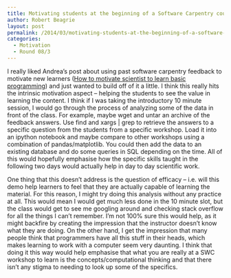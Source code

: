 ```yaml
---
title: Motivating students at the beginning of a Software Carpentry course
author: Robert Beagrie
layout: post
permalink: /2014/03/motivating-students-at-the-beginning-of-a-software-carpentry-course/
categories:
  - Motivation
  - Round 08/3
---
```

I really liked Andrea&#8217;s post about using past software carpentry feedback to motivate new learners ([How to motivate scientist to learn basic programming][1]) and just wanted to build off of it a little. I think this really hits the intrinsic motivation aspect &#8211; helping the students to see the value in learning the content. I think if I was taking the introductory 10 minute session, I would go through the process of analyzing some of the data in front of the class. For example, maybe wget and untar an archive of the feedback answers. Use find and xargs | grep to retrieve the answers to a specific question from the students from a specific workshop. Load it into an ipython notebook and maybe compare to other workshops using a combination of pandas/matplotlib. You could then add the data to an existing database and do some queries in SQL depending on the time. All of this would hopefully emphasise how the specific skills taught in the following two days would actually help in day to day scientific work.

One thing that this doesn&#8217;t address is the question of efficacy &#8211; i.e. will this demo help learners to feel that they are actually capable of learning the material. For this reason, I might try doing this analysis without any practice at all. This would mean I would get much less done in the 10 minute slot, but the class would get to see me googling around and checking stack overflow for all the things I can&#8217;t remember. I&#8217;m not 100% sure this would help, as it might backfire by creating the impression that the instructor doesn&#8217;t know what they are doing. On the other hand, I get the impression that many people think that programmers have all this stuff in their heads, which makes learning to work with a computer seem very daunting. I think that doing it this way would help emphasise that what you are really at a SWC workshop to learn is the concepts/computational thinking and that there isn&#8217;t any stigma to needing to look up some of the specifics.

 [1]: http://teaching.software-carpentry.org/2014/02/26/how-motivate-scientists-to-learn-basic-programming/ "Motivation: How to motivate scientist to learn basic programming"